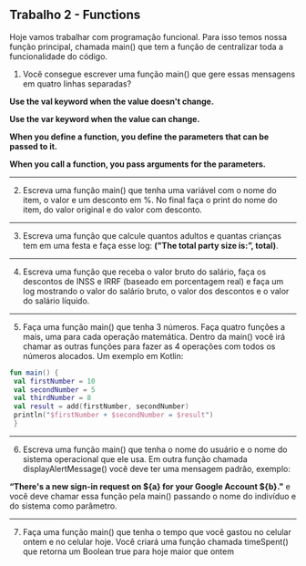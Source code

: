 ## Trabalho 2 - Functions
 Hoje vamos trabalhar com programação funcional. Para isso temos nossa função 
principal, chamada main() que tem a função de centralizar toda a funcionalidade do 
código.
 1) Você consegue escrever uma função main() que gere essas mensagens em quatro 
linhas separadas?

 **Use the val keyword when the value doesn't change.**
 
 **Use the var keyword when the value can change.**
 
 **When you define a function, you define the parameters that can be passed to it.**
 
**When you call a function, you pass arguments for the parameters.**
 
 ---
 
 2) Escreva uma função main() que tenha uma variável com o nome do item, o valor e 
um desconto em %. No final faça o print do nome do item, do valor original e do valor 
com desconto.

---
 3) Escreva uma função que calcule quantos adultos e quantas crianças tem em uma 
festa e faça esse log: **("The total party size is:”, total)**.

---
 4) Escreva uma função que receba o valor bruto do salário, faça os descontos de INSS 
e IRRF (baseado em porcentagem real) e faça um log mostrando o valor do salário 
bruto, o valor dos descontos e o valor do salário líquido.

---
 5) Faça uma função main() que tenha 3 números. Faça quatro funções a mais, uma 
para cada operação matemática. Dentro da main() você irá chamar as outras funções 
para fazer as 4 operações com todos os números alocados. Um exemplo em Kotlin:

```kotlin
fun main() {
 val firstNumber = 10
 val secondNumber = 5
 val thirdNumber = 8
 val result = add(firstNumber, secondNumber)
 println("$firstNumber + $secondNumber = $result")
 }
 ```
 
 ---
 
 6) Escreva uma função main() que tenha o nome do usuário e o nome do sistema 
operacional que ele usa. Em outra função chamada displayAlertMessage() você deve 
ter uma mensagem padrão, exemplo: 

**“There's a new sign-in request on ${**a**} for your Google Account ${**b**}."**
 e você deve chamar essa função pela main() passando o nome do indivíduo e do 
sistema como parâmetro.

---

 7) Faça uma função main() que tenha o tempo que você gastou no celular ontem e no 
celular hoje. Você criará uma função chamada timeSpent() que retorna um Boolean 
true para hoje maior que ontem
 
